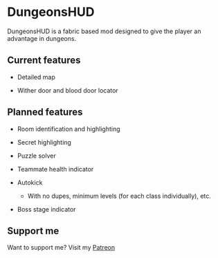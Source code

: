 # DungeonsHUD

DungeonsHUD is a fabric based mod designed to give the player an advantage in dungeons.

## Current features
-   Detailed map

-   Wither door and blood door locator
## Planned features
-   Room identification and highlighting

-   Secret highlighting

-   Puzzle solver

-   Teammate health indicator

-   Autokick

    -   With no dupes, minimum levels (for each class individually), etc.
    
-   Boss stage indicator

## Support me
Want to support me? Visit my [Patreon](https://www.patreon.com/drewdeaton)
